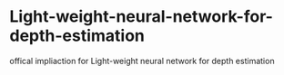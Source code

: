 # Light-weight-neural-network-for-depth-estimation
offical impliaction for Light-weight neural network for depth estimation
